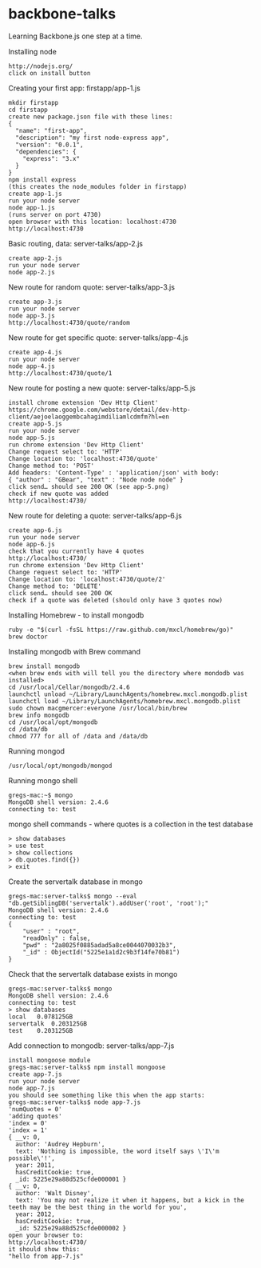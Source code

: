 backbone-talks
==============

Learning Backbone.js one step at a time.

Installing node
```
http://nodejs.org/ 
click on install button
```

Creating your first app: firstapp/app-1.js 
```
mkdir firstapp
cd firstapp
create new package.json file with these lines:
{
  "name": "first-app",
  "description": "my first node-express app",
  "version": "0.0.1",
  "dependencies": {
    "express": "3.x"
  }
}
npm install express
(this creates the node_modules folder in firstapp)
create app-1.js 
run your node server
node app-1.js
(runs server on port 4730)
open browser with this location: localhost:4730
http://localhost:4730
```

Basic routing, data: server-talks/app-2.js
```
create app-2.js
run your node server
node app-2.js
```

New route for random quote: server-talks/app-3.js
```
create app-3.js
run your node server
node app-3.js
http://localhost:4730/quote/random
```

New route for get specific quote: server-talks/app-4.js
```
create app-4.js
run your node server
node app-4.js
http://localhost:4730/quote/1
```

New route for posting a new quote: server-talks/app-5.js
```
install chrome extension 'Dev Http Client'
https://chrome.google.com/webstore/detail/dev-http-client/aejoelaoggembcahagimdiliamlcdmfm?hl=en
create app-5.js
run your node server
node app-5.js
run chrome extension 'Dev Http Client'
Change request select to: 'HTTP'
Change location to: 'localhost:4730/quote'
Change method to: 'POST'
Add headers: 'Content-Type' : 'application/json' with body:
{ "author" : "GBear", "text" : "Node node node" }
click send… should see 200 OK (see app-5.png)
check if new quote was added
http://localhost:4730/
```

New route for deleting a quote: server-talks/app-6.js
```
create app-6.js
run your node server
node app-6.js
check that you currently have 4 quotes
http://localhost:4730/
run chrome extension 'Dev Http Client'
Change request select to: 'HTTP'
Change location to: 'localhost:4730/quote/2'
Change method to: 'DELETE'
click send… should see 200 OK
check if a quote was deleted (should only have 3 quotes now)
```

Installing Homebrew - to install mongodb
```
ruby -e "$(curl -fsSL https://raw.github.com/mxcl/homebrew/go)"
brew doctor
```

Installing mongodb with Brew command
```
brew install mongodb
<when brew ends with will tell you the directory where mondodb was installed>
cd /usr/local/Cellar/mongodb/2.4.6 
launchctl unload ~/Library/LaunchAgents/homebrew.mxcl.mongodb.plist
launchctl load ~/Library/LaunchAgents/homebrew.mxcl.mongodb.plist
sudo chown macgmercer:everyone /usr/local/bin/brew
brew info mongodb
cd /usr/local/opt/mongodb
cd /data/db
chmod 777 for all of /data and /data/db
```

Running mongod
```
/usr/local/opt/mongodb/mongod
``` 
 
Running mongo shell
```
gregs-mac:~$ mongo
MongoDB shell version: 2.4.6
connecting to: test
```

mongo shell commands - where quotes is a collection in the test database
```
> show databases
> use test
> show collections
> db.quotes.find({})
> exit
```

Create the servertalk database in mongo
```
gregs-mac:server-talks$ mongo --eval "db.getSiblingDB('servertalk').addUser('root', 'root');"
MongoDB shell version: 2.4.6
connecting to: test
{
	"user" : "root",
	"readOnly" : false,
	"pwd" : "2a8025f0885adad5a8ce0044070032b3",
	"_id" : ObjectId("5225e1a1d2c9b3f14fe70b81")
}
```

Check that the servertalk database exists in mongo
```
gregs-mac:server-talks$ mongo
MongoDB shell version: 2.4.6
connecting to: test
> show databases
local	0.078125GB
servertalk	0.203125GB
test	0.203125GB
```

Add connection to mongodb: server-talks/app-7.js
```
install mongoose module
gregs-mac:server-talks$ npm install mongoose
create app-7.js
run your node server
node app-7.js
you should see something like this when the app starts:
gregs-mac:server-talks$ node app-7.js
'numQuotes = 0'
'adding quotes'
'index = 0'
'index = 1'
{ __v: 0,
  author: 'Audrey Hepburn',
  text: 'Nothing is impossible, the word itself says \'I\'m possible\'!',
  year: 2011,
  hasCreditCookie: true,
  _id: 5225e29a88d525cfde000001 }
{ __v: 0,
  author: 'Walt Disney',
  text: 'You may not realize it when it happens, but a kick in the teeth may be the best thing in the world for you',
  year: 2012,
  hasCreditCookie: true,
  _id: 5225e29a88d525cfde000002 }
open your browser to:
http://localhost:4730/
it should show this: 
"hello from app-7.js"
```



